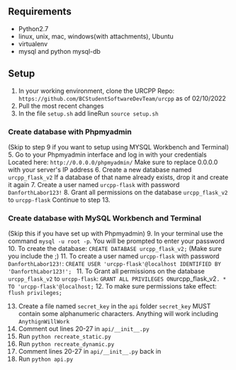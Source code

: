 ## Requirements
- Python2.7
- linux, unix, mac, windows(with attachments), Ubuntu
- virtualenv
- mysql and python mysql-db

## Setup
1. In your working environment, clone the URCPP Repo:
`https://github.com/BCStudentSoftwareDevTeam/urcpp` as of 02/10/2022
3. Pull the most recent changes
4. In the file `setup.sh` add lineRun `source setup.sh`
### Create database with Phpmyadmin
(Skip to step 9 if you want to setup using MYSQL Workbench and Terminal)
5. Go to your Phpmyadmin interface and log in with your credentials
Located here: `http://0.0.0.0/phpmyadmin/`
Make sure to replace 0.0.0.0 with your server's IP address
6. Create a new database named `urcpp_flask_v2`
If a database of that name already exists, drop it and create it again
7. Create a user named `urcpp-flask` with password `DanforthLabor123!`
8. Grant all permissions on the database `urcpp_flask_v2` to `urcpp-flask`
Continue to step 13.
### Create database with MySQL Workbench and Terminal
(Skip this if you have set up with Phpmyadmin)
9. In your terminal use the command `mysql -u root -p`. You will be prompted to enter your password
10. To create the database: `CREATE DATABASE urcpp_flask_v2;` (Make sure you include the ;)
11. To create a user named `urcpp-flask` with password `DanforthLabor123!`: `CREATE USER 'urcpp-flask'@localhost IDENTIFIED BY 'DanforthLabor123!'; `
11. To Grant all permissions on the database `urcpp_flask_v2` to `urcpp-flask`: ` GRANT ALL PRIVILEGES ON `urcpp_flask_v2` . * TO 'urcpp-flask'@localhost; `
12. To make sure permissions take effect: ` flush privileges; `

13. Create a file named `secret_key` in the `api` folder
`secret_key` MUST contain some alphanumeric characters. Anything will work including `AnythignWillWork`
14. Comment out lines 20-27 in `api/__init__.py`
15. Run `python recreate_static.py`
16. Run `python recreate_dynamic.py`
17. Comment lines 20-27 in `api/__init__.py` back in
18. Run `python api.py`
